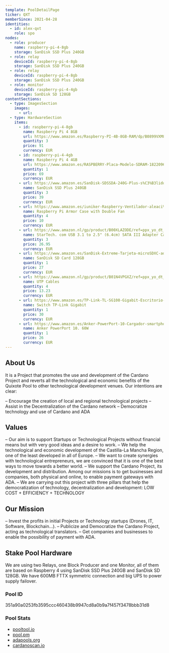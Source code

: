 ```yaml
---
template: PoolDetailPage
ticker: QXT
memberSince: 2021-04-28
identities:
  - id: alex-qxt
    role: spo
nodes:
  - role: producer
    name: raspberry-pi-4-8gb
    storage: SanDisk SSD Plus 240GB
  - role: relay
    deviceId: raspberry-pi-4-8gb
    storage: SanDisk SSD Plus 240GB
  - role: relay
    deviceId: raspberry-pi-4-8gb
    storage: SanDisk SSD Plus 240GB
  - role: monitor
    deviceId: raspberry-pi-4-4gb
    storage: SanDisk SD 128GB  
contentSections:
  - type: ImagesSection
    images:
      - url: 
  - type: HardwareSection
    items:
      - id: raspberry-pi-4-8gb
        name: Raspberry Pi 4 8GB
        url: https://www.amazon.es/Raspberry-PI-4B-8GB-RAM/dp/B0899VXM8F/ref=sr_1_5?crid=1CXQTW090Q3CQ&dchild=1&keywords=raspberry+pi+4+8gb&qid=1627927600&sprefix=rasp%2Caps%2C282&sr=8-5
        quantity: 3
        price: 91
        currency: EUR
      - id: raspberry-pi-4-4gb
        name: Raspberry Pi 4 4GB
        url: https://www.amazon.es/RASPBERRY-Placa-Modelo-SDRAM-1822096/dp/B07TC2BK1X/ref=sr_1_2?dchild=1&keywords=raspberry+pi+4+4gb&qid=1627926055&sr=8-2
        quantity: 1
        price: 69
        currency: EUR
      - url: https://www.amazon.es/SanDisk-SDSSDA-240G-Plus-s%C3%B3lido-Interno/dp/B01F9G43WU/ref=sr_1_1_sspa?dchild=1&keywords=sandisk+ssd+plus+240&qid=1627926087&sr=8-1-spons&psc=1&spLa=ZW5jcnlwdGVkUXVhbGlmaWVyPUEzVVFWT1ZSRFNCUkdVJmVuY3J5cHRlZElkPUEwODE4MDI3Mk5CNVhKWUVZN0ZURiZlbmNyeXB0ZWRBZElkPUExMDQyNTk3M0k0NFlYM0hMQVFaQSZ3aWRnZXROYW1lPXNwX2F0ZiZhY3Rpb249Y2xpY2tSZWRpcmVjdCZkb05vdExvZ0NsaWNrPXRydWU=
        name: SanDisk SSD Plus 240GB
        quantity: 3
        price: 39
        currency: EUR
      - url: https://www.amazon.es/iuniker-Raspberry-Ventilador-aleaci%C3%B3n-Disipador/dp/B095W5RDB3/ref=sr_1_54?dchild=1&keywords=disipador+raspberry&qid=1627926169&sr=8-54
        name: Raspberry Pi Armor Case with Double Fan
        quantity: 4
        price: 10
        currency: EUR
      - url: https://www.amazon.nl/gp/product/B00XLAZODE/ref=ppx_yo_dt_b_asin_title_o07_s00?ie=UTF8&psc=1
        name: StarTech. com USB 3.1 to 2.5" (6.4cm) SATA III Adapter Cable with UASP - USB 3.1 to SATA SSD/HDD Converter/Adapter Cable
        quantity: 3
        price: 26.95
        currency: EUR
      - url: https://www.amazon.es/SanDisk-Extreme-Tarjeta-microSDXC-adaptador/dp/B07FCMKK5X/ref=sr_1_5?dchild=1&keywords=sd+sandisk+128&qid=1627926267&sr=8-5
        name: SanDisk SD Card 128GB
        quantity: 1
        price: 27
        currency: EUR
      - url: https://www.amazon.nl/gp/product/B01N4VPGXZ/ref=ppx_yo_dt_b_asin_title_o08_s01?ie=UTF8&psc=1
        name: UTP Cables
        quantity: 4
        price: 13.23
        currency: EUR
      - url: https://www.amazon.es/TP-Link-TL-SG108-Gigabit-Escritorio-Auto-MDI/dp/B01EXDG2MO/ref=sr_1_3?dchild=1&keywords=switch+tp-linl&qid=1627926675&sr=8-3
        name: Switch TP-Link Gigabit
        quantity: 1
        price: 30
        currency: EUR
      - url: https://www.amazon.es/Anker-PowerPort-10-Cargador-smartphones/dp/B00YTJ45HM/ref=sr_1_17?dchild=1&keywords=anker+usb+ladron&qid=1627926430&sr=8-17
        name: Anker PowerPort 10. 60W
        quantity: 1
        price: 26
        currency: EUR
---
```


## About Us

It is a Project that promotes the use and development of the Cardano Project and reverts all the technological and economic benefits of the Quixote Pool to other technological development venues. Our intentions are clear:

– Encourage the creation of local and regional technological projects
– Assist in the Decentralization of the Cardano network
– Democratize technology and use of Cardano and ADA

## Values

– Our aim is to support Startups or Technological Projects without financial means but with very good ideas and a desire to work.
– We help the technological and economic development of the Castilla-La Mancha Region, one of the least developed in all of Europe.
– We want to create synergies with technological entrepreneurs, we are convinced that it is one of the best ways to move towards a better world.
– We support the Cardano Project, its development and distribution. Among our missions is to get businesses and companies, both physical and online, to enable payment gateways with ADA.
– We are carrying out this project with three pillars that help the democratization of technology, decentralization and development: LOW COST + EFFICIENCY + TECHNOLOGY

## Our Mission

– Invest the profits in initial Projects or Technology startups (Drones, IT, Software, Blockchain…).
– Publicize and Democratize the Cardano Project, acting as technological translators.
– Get companies and businesses to enable the possibility of payment with ADA.

## Stake Pool Hardware

We are using two Relays, one Block Producer and one Monitor, all of them are based on Raspberry 4 using SanDisk SSD Plus 240GB and SanDisk SD 128GB. We have 600MB FTTX symmetric connection and big UPS to power supply failover.

### Pool ID

351a90a0253fb3595ccc460438b9947cd8a0b9a7f457f3478bbb31d8

### Pool Stats

- [pooltool.io](https://pooltool.io/pool/351a90a0253fb3595ccc460438b9947cd8a0b9a7f457f3478bbb31d8)
- [pool.pm](https://pool.pm/351a90a0253fb3595ccc460438b9947cd8a0b9a7f457f3478bbb31d8)
- [adapools.org](https://adapools.org/pool/351a90a0253fb3595ccc460438b9947cd8a0b9a7f457f3478bbb31d8)
- [cardanoscan.io](https://cardanoscan.io/pool/351a90a0253fb3595ccc460438b9947cd8a0b9a7f457f3478bbb31d8)
